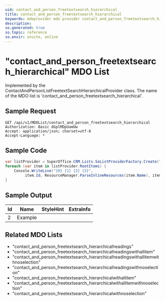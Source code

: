```yaml
---
uid: contact_and_person_freetextsearch_hierarchical
title: contact_and_person_freetextsearch_hierarchical
keywords: mdoprovider mdo provider contact_and_person_freetextsearch_hierarchical
description: 
so.generated: true
so.topic: reference
so.envir: onsite, online
---
```


# "contact_and_person_freetextsearch_hierarchical" MDO List




Implemented by the <see cref="T:SuperOffice.CRM.Lists.ContactAndPersonListFreetextSearchHierarchicalProvider">ContactAndPersonListFreetextSearchHierarchicalProvider</see> class.
The name of the MDO list is 'contact_and_person_freetextsearch_hierarchical'.




## Sample Request

```http!
GET /api/v1/MDOList/contact_and_person_freetextsearch_hierarchical
Authorization: Basic dGplMDpUamUw
Accept: application/json; charset=utf-8
Accept-Language: *

```

## Sample Code
```cs
var listProvider = SuperOffice.CRM.Lists.SoListProviderFactory.Create("contact_and_person_freetextsearch_hierarchical", forceFlatList: true);
foreach (var item in listProvider.RootItems) {
    Console.WriteLine("{0} {1} {2} {3}", 
         item.Id, ResourceManager.ParseInlineResources(item.Name), item.StyleHint, item.ExtraInfo);
}
```

## Sample Output

|Id   | Name  |StyleHint|ExtraInfo |
| --- | ----- | ------- | -------- |
| 2 | Example | | |


## Related MDO Lists

* "contact_and_person_freetextsearch_hierarchicalheadings"
* "contact_and_person_freetextsearch_hierarchicalheadingswithallitem"
* "contact_and_person_freetextsearch_hierarchicalheadingswithallitemwithnoselection"
* "contact_and_person_freetextsearch_hierarchicalheadingswithnoselection"
* "contact_and_person_freetextsearch_hierarchicalwithallitem"
* "contact_and_person_freetextsearch_hierarchicalwithallitemwithnoselection"
* "contact_and_person_freetextsearch_hierarchicalwithnoselection"
